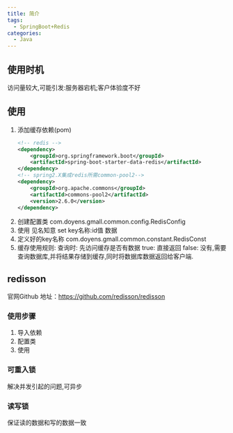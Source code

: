 ```yaml
---
title: 简介
tags:
  - SpringBoot+Redis
categories:
  - Java
---
```


## 使用时机
  访问量较大,可能引发:服务器宕机;客户体验度不好

## 使用
1. 添加缓存依赖(pom)
    ``` xml
    <!-- redis -->
    <dependency>
        <groupId>org.springframework.boot</groupId>
        <artifactId>spring-boot-starter-data-redis</artifactId>
    </dependency>
    <!-- spring2.X集成redis所需common-pool2-->
    <dependency>
        <groupId>org.apache.commons</groupId>
        <artifactId>commons-pool2</artifactId>
        <version>2.6.0</version>
    </dependency>
    ```
2. 创建配置类
    com.doyens.gmall.common.config.RedisConfig
3. 使用
    见名知意   set  key名称:id值  数据
4. 定义好的key名称
    com.doyens.gmall.common.constant.RedisConst
5. 缓存使用规则:
      查询时:  先访问缓存是否有数据
          true: 直接返回
          false: 没有,需要查询数据库,并将结果存储到缓存,同时将数据库数据返回给客户端.


## redisson 
官网Github 地址：https://github.com/redisson/redisson

### 使用步骤
1. 导入依赖
2. 配置类
3. 使用
### 可重入锁
解决并发引起的问题,可异步

### 读写锁
保证读的数据和写的数据一致